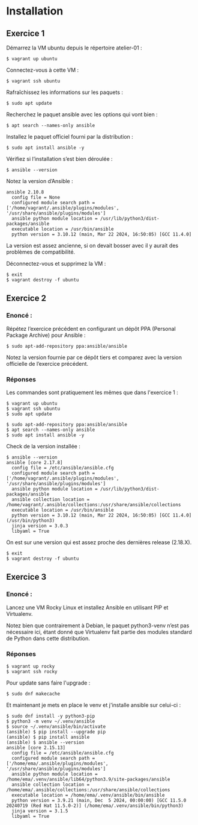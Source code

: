# Installation

## Exercice 1

Démarrez la VM ubuntu depuis le répertoire atelier-01 :
```
$ vagrant up ubuntu
```

Connectez-vous à cette VM :
```
$ vagrant ssh ubuntu
```

Rafraîchissez les informations sur les paquets :
```
$ sudo apt update
```

Recherchez le paquet ansible avec les options qui vont bien :
```
$ apt search --names-only ansible
```

Installez le paquet officiel fourni par la distribution :
```
$ sudo apt install ansible -y
```

Vérifiez si l’installation s’est bien déroulée :
```
$ ansible --version
```

Notez la version d’Ansible :
```
ansible 2.10.8
  config file = None
  configured module search path = ['/home/vagrant/.ansible/plugins/modules', '/usr/share/ansible/plugins/modules']
  ansible python module location = /usr/lib/python3/dist-packages/ansible
  executable location = /usr/bin/ansible
  python version = 3.10.12 (main, Mar 22 2024, 16:50:05) [GCC 11.4.0]
```
La version est assez ancienne, si on devait bosser avec il y aurait des problèmes de compatibilité.

Déconnectez-vous et supprimez la VM :
```
$ exit
$ vagrant destroy -f ubuntu
```

## Exercice 2

### Enoncé :
Répétez l’exercice précédent en configurant un dépôt PPA (Personal Package Archive) pour Ansible :
```
$ sudo apt-add-repository ppa:ansible/ansible
```
Notez la version fournie par ce dépôt tiers et comparez avec la version officielle de l’exercice précédent.

### Réponses
Les commandes sont pratiquement les mêmes que dans l'exercice 1 :
```
$ vagrant up ubuntu
$ vagrant ssh ubuntu
$ sudo apt update
```
```
$ sudo apt-add-repository ppa:ansible/ansible
$ apt search --names-only ansible
$ sudo apt install ansible -y
```

Check de la version installée : 
```
$ ansible --version
ansible [core 2.17.8]
  config file = /etc/ansible/ansible.cfg
  configured module search path = ['/home/vagrant/.ansible/plugins/modules', '/usr/share/ansible/plugins/modules']
  ansible python module location = /usr/lib/python3/dist-packages/ansible
  ansible collection location = /home/vagrant/.ansible/collections:/usr/share/ansible/collections
  executable location = /usr/bin/ansible
  python version = 3.10.12 (main, Mar 22 2024, 16:50:05) [GCC 11.4.0] (/usr/bin/python3)
  jinja version = 3.0.3
  libyaml = True
```
On est sur une version qui est assez proche des dernières release (2.18.X).

```
$ exit
$ vagrant destroy -f ubuntu
```

## Exercice 3

### Enoncé :
Lancez une VM Rocky Linux et installez Ansible en utilisant PIP et Virtualenv.

Notez bien que contrairement à Debian, le paquet python3-venv n’est pas nécessaire ici, étant donné que Virtualenv fait partie des modules standard de Python dans cette distribution.


### Réponses
```
$ vagrant up rocky
$ vagrant ssh rocky
```
Pour update sans faire l'upgrade :
```
$ sudo dnf makecache
```

Et maintenant je mets en place le venv et j'installe ansible sur celui-ci :
```
$ sudo dnf install -y python3-pip
$ python3 -m venv ~/.venv/ansible
$ source ~/.venv/ansible/bin/activate
(ansible) $ pip install --upgrade pip
(ansible) $ pip install ansible
(ansible) $ ansible --version
ansible [core 2.15.13]
  config file = /etc/ansible/ansible.cfg
  configured module search path = ['/home/ema/.ansible/plugins/modules', '/usr/share/ansible/plugins/modules']
  ansible python module location = /home/ema/.venv/ansible/lib64/python3.9/site-packages/ansible
  ansible collection location = /home/ema/.ansible/collections:/usr/share/ansible/collections
  executable location = /home/ema/.venv/ansible/bin/ansible
  python version = 3.9.21 (main, Dec  5 2024, 00:00:00) [GCC 11.5.0 20240719 (Red Hat 11.5.0-2)] (/home/ema/.venv/ansible/bin/python3)
  jinja version = 3.1.5
  libyaml = True
```
